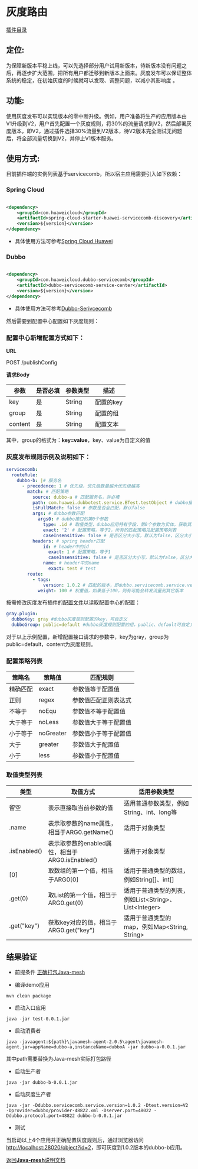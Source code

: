 # 灰度路由

[插件目录](../../../javamesh-plugins/javamesh-route)

## 定位:

为保障新版本平稳上线，可以先选择部分用户试用新版本，待新版本没有问题之后，再逐步扩大范围，把所有用户都迁移到新版本上面来。灰度发布可以保证整体系统的稳定，在初始灰度的时候就可以发现、调整问题，以减小其影响度 。

## 功能:

使用灰度发布可以实现版本的零中断升级。例如，用户准备将生产的应用版本由V1升级到V2，用户首先配置一个灰度规则，将30%的流量请求到V2，然后部署灰度版本，即V2，通过插件选择30%流量到V2版本，待V2版本完全测试无问题后，将全部流量切换到V2，并停止V1版本服务。

## 使用方式:

目前插件端的实例列表基于servicecomb，所以宿主应用需要引入如下依赖：

### Spring Cloud

```xml

<dependency>
    <groupId>com.huaweicloud</groupId>
    <artifactId>spring-cloud-starter-huawei-servicecomb-discovery</artifactId>
    <version>${version}</version>
</dependency>
```

- 具体使用方法可参考[Spring Cloud Huawei](https://github.com/huaweicloud/spring-cloud-huawei)

### Dubbo

```xml

<dependency>
    <groupId>com.huaweicloud.dubbo-servicecomb</groupId>
    <artifactId>dubbo-servicecomb-service-center</artifactId>
    <version>${version}</version>
</dependency>
```

- 具体使用方法可参考[Dubbo-Serivcecomb](https://github.com/huaweicloud/dubbo-servicecomb)

然后需要到配置中心配置如下灰度规则：

### 配置中心新增配置方式如下：

**URL**

POST /publishConfig

**请求Body**

|参数|是否必填|参数类型|描述
|---|---|---|---|
|key|是|String|配置的key|
|group|是|String|配置的组|
|content|是|String|配置文本|

其中，group的格式为：**key=value**，key、value为自定义的值

### 灰度发布规则示例及说明如下：

```yaml
servicecomb:
  routeRule:
    dubbo-b: |# 服务名
      - precedence: 1 # 优先级，优先级数量越大优先级越高
        match: # 匹配策略
          source: dubbo-a # 匹配服务名，非必填
          path: com.huawei.dubbotest.service.BTest.testObject # dubbo接口全路径/或者url路径
          isFullMatch: false # 参数是否全匹配，默认false
          args: # dubbo参数匹配
            args0: # dubbo接口的第0个参数
              type: .id # 取值类型，dubbo应用特有字段，第0个参数为实体，获取其id的属性值，如果参数类型为int，String等普通类型，则无需填写该值，所有的取值类型见取值类型列表
              exact: '2' # 配置策略，等于2，所有的匹配策略见配置策略列表
              caseInsensitive: false # 是否区分大小写，默认为false，区分大小写
          headers: # spring header匹配
              id: # header中的id
                exact: 1 # 配置策略，等于1
                caseInsensitive: false # 是否区分大小写，默认为false，区分大小写
              name: # header中的name
                exact: test # test
        route:
          - tags:
              version: 1.0.2 # 匹配的版本，即dubbo.servicecomb.service.version或spring.cloud.servicecomb.discovery.version配置的版本号
            weight: 100 # 权重值，如果低于100，则有可能会转发流量到其它版本
```

按需修改灰度发布插件的[配置文件](../../../javamesh-plugins/javamesh-route/config/config.yaml)以读取配置中心的配置：

```yaml
gray.plugin:
  dubboKey: gray #dubbo灰度规则配置的key，可自定义
  dubboGroup: public=default #dubbo灰度规则配置的组，public、default可自定义
```

对于以上示例配置，新增配置接口请求的参数中，key为gray，group为public=default，content为灰度规则。

### 配置策略列表

|策略名|策略值|匹配规则|
|---|---|---|
|精确匹配|exact|参数值等于配置值|
|正则|regex|参数值匹配正则表达式|
|不等于|noEqu|参数值不等于配置值|
|大于等于|noLess|参数值大于等于配置值|
|小于等于|noGreater|参数值小于等于配置值|
|大于|greater|参数值大于配置值|
|小于|less|参数值小于配置值|

### 取值类型列表

|类型|取值方式|适用参数类型|
|---|---|---|
|留空|表示直接取当前参数的值|适用普通参数类型，例如String、int、long等|
|.name|表示取参数的name属性，相当于ARG0.getName()|适用于对象类型|
|.isEnabled()|表示取参数的enabled属性，相当于ARG0.isEnabled()|适用于对象类型|
|[0]|取数组的第一个值，相当于ARG0[0]|适用于普通类型的数组，例如String[]、int[]|
|.get(0)|取List的第一个值，相当于ARG0.get(0)|适用于普通类型的列表，例如List\<String>、List\<Integer>|
|.get("key")|获取key对应的值，相当于ARG0.get("key")|适用于普通类型的map，例如Map<String, String>|

## 结果验证

- 前提条件 [正确打包Java-mesh](../../README.md)

- 编译demo应用

```shell
mvn clean package
```

- 启动入口应用

```shell
java -jar test-0.0.1.jar
```

- 启动消费者

```shell
java -javaagent:${path}\javamesh-agent-2.0.5\agent\javamesh-agent.jar=appName=dubbo-a,instanceName=dubboA -jar dubbo-a-0.0.1.jar
```

其中path需要替换为Java-mesh实际打包路径

- 启动生产者

```shell
java -jar dubbo-b-0.0.1.jar
```

- 启动灰度生产者

```shell
java -jar -Ddubbo.servicecomb.service.version=1.0.2 -Dtest.version=V2 -Dprovider=dubbo/provider-48822.xml -Dserver.port=48022 -Ddubbo.protocol.port=48822 dubbo-b-0.0.1.jar
```

- 测试

当启动以上4个应用并正确配置灰度规则后，通过浏览器访问<http://localhost:28020/object?id=2>，即可灰度到1.0.2版本的dubbo-b应用。

[返回**Java-mesh**说明文档](../../README.md)
